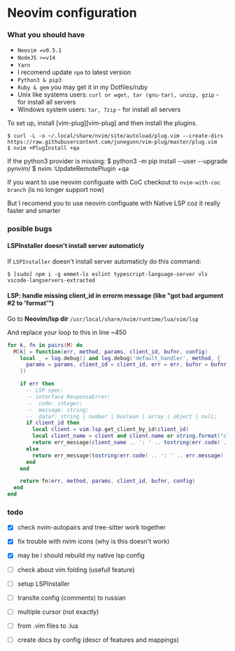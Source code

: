 # Neovim configuration

### What you should have

- `Neovim =v0.5.1`
- `NodeJS >=v14`
- `Yarn`
- I recomend update `npm` to latest version
- `Python3 & pip3`
- `Ruby & gem` you may get it in my Dotfiles/ruby
- Unix like systems users: `curl or wget, tar (gnu-tar), unzip, gzip` - for install all servers
- Windows system users: `tar, 7zip` - for install all servers

To set up, install [vim-plug][vim-plug] and then install the plugins.

    $ curl -L -o ~/.local/share/nvim/site/autoload/plug.vim --create-dirs https://raw.githubusercontent.com/junegunn/vim-plug/master/plug.vim
    $ nvim +PlugInstall +qa

If the python3 provider is missing:
    $ python3 -m pip install --user --upgrade pynvim/
    $ nvim :UpdateRemotePlugin +qa

If you want to use neovim configuate with CoC checkout to `nvim-with-coc branch` (is no longer support now)

But I recomend you to use neovim configuate with Native LSP coz it really faster and smarter

### posible bugs

#### LSPInstaller doesn't install server automaticly
If `LSPInstaller` doesn't install server automaticly do this command:

    $ [sudo] npm i -g emmet-ls eslint typescript-language-server vls vscode-langservers-extracted 

#### LSP: handle missing client_id in errorm message (like "got bad argument #2 to 'format'")
Go to **Neovim/lsp dir** `/usr/local/share/nvim/runtime/lua/vim/lsp`

And replace your loop to this in line ~450

```lua
for k, fn in pairs(M) do
  M[k] = function(err, method, params, client_id, bufnr, config)
    local _ = log.debug() and log.debug('default_handler', method, {
      params = params, client_id = client_id, err = err, bufnr = bufnr, config = config
    })

    if err then
      -- LSP spec:
      -- interface ResponseError:
      --  code: integer;
      --  message: string;
      --  data?: string | number | boolean | array | object | null;
      if client_id then
        local client = vim.lsp.get_client_by_id(client_id)
        local client_name = client and client.name or string.format("client_id=%d", client_id)
        return err_message(client_name .. ': ' .. tostring(err.code) .. ': ' .. err.message)
      else
        return err_message(tostring(err.code) .. ': ' .. err.message)
      end
    end

    return fn(err, method, params, client_id, bufnr, config)
  end
end
```

### todo

- [x] check nvim-autopairs and tree-sitter work together
- [x] fix trouble with nvim icons (why is this doesn't work)
- [x] may be i should rebuild my native lsp config
- [ ] check about vim folding (usefull feature)
- [ ] setup LSPInstaller
- [ ] translte config (comments) to russian
- [ ] multiple cursor (not exactly)
- [ ] from .vim files to .lua
- [ ] create docs by config (descr of features and mappings)


<!-- ### useful links -->
<!--  -->
<!-- [lsp-config-master]: https://github.com/neovim/nvim-lspconfig/blob/master/CONFIG.md -->
<!--  -->
<!-- [vim-plug]: https://github.com/junegunn/vim-plug -->
